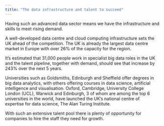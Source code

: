 ```yaml
---
title: "The data infrastructure and talent to succeed"
---
```


Having such an advanced data sector means we have the infrastructure and skills to meet rising demand.


A well-developed data centre and cloud computing infrastructure sets the UK ahead of the competition. The UK is already the largest data centre market in Europe with over 26% of the capacity for the region.


It’s estimated that 31,000 people work in specialist big data roles in the UK and the talent pipeline, together with demand, should see that increase by 243% over the next 5 years. 


Universities such as Goldsmiths, Edinburgh and Sheffield offer degrees in big data analytics, with others offering courses in data science, artificial intelligence and visualisation. Oxford, Cambridge, University College London (UCL), Warwick and Edinburgh, 3 of whom are among the top 6 universities in the world, have launched the UK’s national centre of expertise for data science, The Alan Turing Institute.


With such an extensive talent pool there is plenty of opportunity for companies to hire the staff they need for growth.

